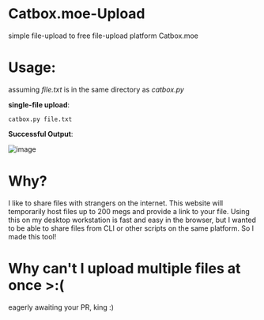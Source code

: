 # Catbox.moe-Upload
simple file-upload to free file-upload platform Catbox.moe
# Usage: 
assuming _file.txt_ is in the same directory as _catbox.py_

**single-file upload**:
```
catbox.py file.txt 
```
**Successful Output**:

![image](https://user-images.githubusercontent.com/89484281/211171298-2e39f6a3-69b2-477f-a667-875044e2b0b4.png)
# Why? 
I like to share files with strangers on the internet. This website will temporarily host files up to 200 megs and provide a link to your file. 
Using this on my desktop workstation is fast and easy in the browser, but I wanted to be able to share files from CLI or other scripts on the same platform. So I made this tool! 

# Why can't I upload multiple files at once >:(
eagerly awaiting your PR, king :) 
